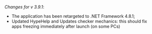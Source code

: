 _Changes for v 3.9.1_:
- The application has been retargeted to .NET Framework 4.8.1;
- Updated HypeHelp and Updates checker mechanics: this should fix apps freezing immediately after launch (on some PCs)
